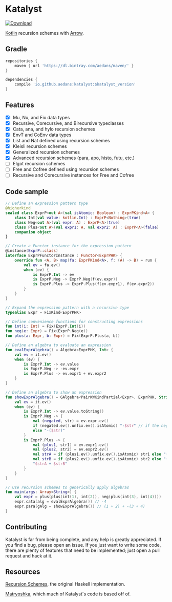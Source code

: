 Katalyst
========

[![Download](https://api.bintray.com/packages/aedans/maven/katalyst/images/download.svg)](https://bintray.com/aedans/maven/katalyst/_latestVersion)

[Kotlin](http://kotlinlang.org) recursion schemes with [Arrow](https://github.com/arrow-kt/arrow).

Gradle
------

```gradle
repositories {
    maven { url 'https://dl.bintray.com/aedans/maven/' }
}

dependencies {
    compile 'io.github.aedans:katalyst:$katalyst_version'
}
```

Features
--------

- [x] Mu, Nu, and Fix data types
- [x] Recursive, Corecursive, and Birecursive typeclasses
- [x] Cata, ana, and hylo recursion schemes
- [x] EnvT and CoEnv data types
- [x] List and Nat defined using recursion schemes
- [x] Kleisli recursion schemes
- [x] Generalized recursion schemes
- [x] Advanced recursion schemes (para, apo, histo, futu, etc.)
- [ ] Elgot recursion schemes
- [ ] Free and Cofree defined using recursion schemes
- [ ] Recursive and Corecursive instances for Free and Cofree

Code sample
-----------

```kotlin
// Define an expression pattern type
@higherkind
sealed class ExprP<out A>(val isAtomic: Boolean) : ExprPKind<A> {
    class Int(val value: kotlin.Int) : ExprP<Nothing>(true)
    class Neg<out A>(val expr: A) : ExprP<A>(true)
    class Plus<out A>(val expr1: A, val expr2: A) : ExprP<A>(false)
    companion object
}

// Create a Functor instance for the expression pattern
@instance(ExprP::class)
interface ExprPFunctorInstance : Functor<ExprPHK> {
    override fun <A, B> map(fa: ExprPKind<A>, f: (A) -> B) = run {
        val ev = fa.ev()
        when (ev) {
            is ExprP.Int -> ev
            is ExprP.Neg -> ExprP.Neg(f(ev.expr))
            is ExprP.Plus -> ExprP.Plus(f(ev.expr1), f(ev.expr2))
        }
    }
}

// Expand the expression pattern with a recursive type
typealias Expr = FixKind<ExprPHK>

// Define convenience functions for constructing expressions
fun int(i: Int) = Fix(ExprP.Int(i))
fun neg(e: Expr) = Fix(ExprP.Neg(e))
fun plus(a: Expr, b: Expr) = Fix(ExprP.Plus(a, b))

// Define an algebra to evaluate an expression
fun evalExprAlgebra() = Algebra<ExprPHK, Int> {
    val ev = it.ev()
    when (ev) {
        is ExprP.Int -> ev.value
        is ExprP.Neg -> -ev.expr
        is ExprP.Plus -> ev.expr1 + ev.expr2
    }
}

// Define an algebra to show an expression
fun showExprAlgebra() = GAlgebra<PairKWKindPartial<Expr>, ExprPHK, String> {
    val ev = it.ev()
    when (ev) {
        is ExprP.Int -> ev.value.toString()
        is ExprP.Neg -> {
            val (negated, str) = ev.expr.ev()
            if (negated.ev().unfix.ev().isAtomic) "-$str" // if the negated expression is atomic, parentheses are redundant
            else "-($str)"
        }
        is ExprP.Plus -> {
            val (plus1, str1) = ev.expr1.ev()
            val (plus2, str2) = ev.expr2.ev()
            val strA = if (plus1.ev().unfix.ev().isAtomic) str1 else "($str1)"
            val strB = if (plus2.ev().unfix.ev().isAtomic) str2 else "($str2)"
            "$strA + $strB"
        }
    }
}

// Use recursion schemes to generically apply algebras
fun main(args: Array<String>) {
    val expr = plus(plus(int(1), int(2)), neg(plus(int(3), int(4))))
    expr.cata(alg = evalExprAlgebra()) // -4
    expr.para(gAlg = showExprAlgebra()) // (1 + 2) + -(3 + 4)
}

```

Contributing
------------

Katalyst is far from being complete, and any help is greatly
appreciated. If you find a bug, please open an issue. If you just want
to write some code, there are plenty of features that need to be implemented;
just open a pull request and hack at it.

Resources
---------

[Recursion Schemes](https://github.com/ekmett/recursion-schemes), the
original Haskell implementation.

[Matryoshka](https://github.com/slamdata/matryoshka), which
much of Katalyst's code is based off of.

